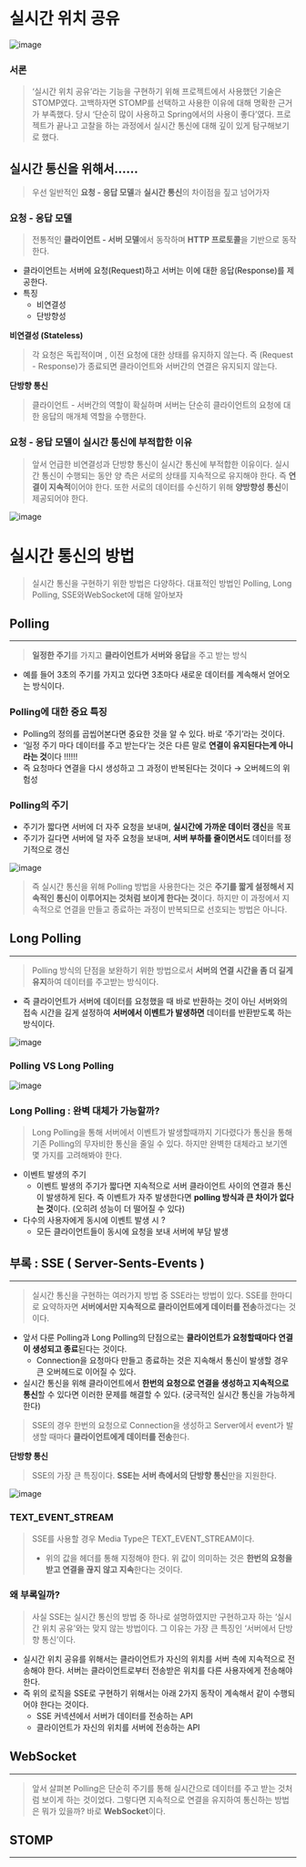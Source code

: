 # 실시간 위치 공유

![image](https://github.com/jinjoo-lab/Real-Time-Communication-Test/assets/84346055/110becf6-8d10-41ee-bdb9-9a7b0a64524b)

### 서론

> ‘실시간 위치 공유’라는 기능을 구현하기 위해 프로젝트에서 사용했던 기술은 STOMP였다. 고백하자면 STOMP를 선택하고 사용한 이유에 대해 명확한 근거가 부족했다. 당시 ‘단순히 많이 사용하고 Spring에서의 사용이 좋다’였다. 프로젝트가 끝나고 고찰을 하는 과정에서 실시간 통신에 대해 깊이 있게 탐구해보기로 했다.
>

## 실시간 통신을 위해서……

> 우선 일반적인 **요청 - 응답 모델**과 **실시간 통신**의 차이점을 짚고 넘어가자
>

### 요청 - 응답 모델

> 전통적인 **클라이언트 - 서버 모델**에서 동작하며 **HTTP 프로토콜**을 기반으로 동작한다.
>
- 클라이언트는 서버에 요청(Request)하고 서버는 이에 대한 응답(Response)를 제공한다.
- 특징
    - 비연결성
    - 단방향성

**비연결성 (Stateless)**

> 각 요청은 독립적이며 , 이전 요청에 대한 상태를 유지하지 않는다.
즉 (Request - Response)가 종료되면 클라이언트와 서버간의 연결은 유지되지 않는다.
>

**단방향 통신**

> 클라이언트 - 서버간의 역할이 확실하며 서버는 단순히 클라이언트의 요청에 대한 응답의 매개체 역할을 수행한다.
>

### 요청 - 응답 모델이 실시간 통신에 부적합한 이유

> 앞서 언급한 비연결성과 단방향 통신이 실시간 통신에 부적합한 이유이다. 실시간 통신이 수행되는 동안 양 측은 서로의 상태를 지속적으로 유지해야 한다. 즉 **연결이 지속적**이어야 한다. 또한 서로의 데이터를 수신하기 위해 **양방향성 통신**이 제공되어야 한다.
>
![image](https://github.com/jinjoo-lab/Real-Time-Communication-Test/assets/84346055/8844a509-a268-4dd7-8a9f-629877e3822d)

# 실시간 통신의 방법

> 실시간 통신을 구현하기 위한 방법은 다양하다. 대표적인 방법인 Polling, Long Polling, SSE와WebSocket에 대해 알아보자
>

## Polling

---

> **일정한 주기**를 가지고 **클라이언트가 서버와 응답**을 주고 받는 방식
>
- 예를 들어 3초의 주기를 가지고 있다면 3초마다 새로운 데이터를 계속해서 얻어오는 방식이다.

### Polling에 대한 중요 특징

- Polling의 정의를 곱씹어본다면 중요한 것을 알 수 있다. 바로 ‘주기’라는 것이다.
- ‘일정 주기 마다 데이터를 주고 받는다’는 것은 다른 말로 **연결이 유지된다는게 아니라는 것**이다 !!!!!!
- 즉 요청마다 연결을 다시 생성하고 그 과정이 반복된다는 것이다 → 오버헤드의 위험성

### Polling의 주기

- 주기가 짧다면 서버에 더 자주 요청을 보내며, **실시간에 가까운 데이터 갱신**을 목표
- 주기가 길다면 서버에 덜 자주 요청을 보내며, **서버 부하를 줄이면서도** 데이터를 정기적으로 갱신

![image](https://github.com/jinjoo-lab/Real-Time-Communication-Test/assets/84346055/52fd00bb-ef77-40a3-8ff6-f9601e046377)

> 즉 실시간 통신을 위해 Polling 방법을 사용한다는 것은 **주기를 짧게 설정해서 지속적인 통신이 이루어지는 것처럼 보이게 한다는 것**이다. 하지만 이 과정에서 지속적으로 연결을 만들고 종료하는 과정이 반복되므로 선호되는 방법은 아니다.
>

## Long Polling

---

> Polling 방식의 단점을 보완하기 위한 방법으로서 **서버의 연결 시간을 좀 더 길게 유지**하여 데이터를 주고받는 방식이다.
>
- 즉 클라이언트가 서버에 데이터를 요청했을 때 바로 반환하는 것이 아닌 서버와의 접속 시간을 길게 설정하여 **서버에서 이벤트가 발생하면** 데이터를 반환받도록 하는 방식이다.

![image](https://github.com/jinjoo-lab/Real-Time-Communication-Test/assets/84346055/33a556d4-73b0-49a7-9588-28cac5791050)

### Polling VS Long Polling

![image](https://github.com/jinjoo-lab/Real-Time-Communication-Test/assets/84346055/65dbb716-6c65-4f18-81cb-e9efb608c6e7)

### Long Polling : 완벽 대체가 가능할까?

> Long Polling을 통해 서버에서 이벤트가 발생할때까지 기다렸다가 통신을 통해 기존 Polling의 무자비한 통신을 줄일 수 있다. 하지만 완벽한 대체라고 보기엔 몇 가지를 고려해봐야 한다.
>
- 이벤트 발생의 주기
    - 이벤트 발생의 주기가 짧다면 지속적으로 서버 클라이언트 사이의 연결과 통신이 발생하게 된다. 즉 이벤트가 자주 발생한다면 **polling 방식과 큰 차이가 없다는 것**이다. (오히려 성능이 더 떨어질 수 있다)
- 다수의 사용자에게 동시에 이벤트 발생 시 ?
    - 모든 클라이언트들이 동시에 요청을 보내 서버에 부담 발생

## 부록 : SSE ( Server-Sents-Events )

---

> 실시간 통신을 구현하는 여러가지 방법 중 SSE라는 방법이 있다. SSE를 한마디로 요약하자면 **서버에서만 지속적으로 클라이언트에게 데이터를 전송**하겠다는 것이다.
>
- 앞서 다룬 Polling과 Long Polling의 단점으로는 **클라이언트가 요청할때마다 연결이 생성되고 종료**된다는 것이다.
    - Connection을 요청마다 만들고 종료하는 것은 지속해서 통신이 발생할 경우 큰 오버헤드로 이어질 수 있다.
- 실시간 통신을 위해 클라이언트에서 **한번의 요청으로 연결을 생성하고 지속적으로 통신**할 수 있다면 이러한 문제를 해결할 수 있다. (궁극적인 실시간 통신을 가능하게 한다)

> SSE의 경우 한번의 요청으로 Connection을 생성하고 Server에서 event가 발생할 때마다 **클라이언트에게 데이터를 전송**한다.
>

**단방향 통신**

> SSE의 가장 큰 특징이다. **SSE는 서버 측에서의 단방향 통신**만을 지원한다.
>

![image](https://github.com/jinjoo-lab/Real-Time-Communication-Test/assets/84346055/5b3bf4f0-6b38-464e-b86b-ba46a4297069)

### TEXT_EVENT_STREAM

> SSE를 사용할 경우 Media Type은 TEXT_EVENT_STREAM이다.
>
> - 위의 값을 헤더를 통해 지정해야 한다. 위 값이 의미하는 것은 **한번의 요청을 받고 연결을 끊지 않고 지속**한다는 것이다.

### 왜 부록일까?

> 사실 SSE는 실시간 통신의 방법 중 하나로 설명하였지만 구현하고자 하는 ‘실시간 위치 공유’와는 맞지 않는 방법이다. 그 이유는 가장 큰 특징인 ‘서버에서 단방향 통신’이다.
>
- 실시간 위치 공유를 위해서는 클라이언트가 자신의 위치를 서버 측에 지속적으로 전송해야 한다. 서버는 클라이언트로부터 전송받은 위치를 다른 사용자에게 전송해야 한다.
- 즉 위의 로직을 SSE로 구현하기 위해서는 아래 2가지 동작이 계속해서 같이 수행되어야 한다는 것이다.
    - SSE 커넥션에서 서버가 데이터를 전송하는 API
    - 클라이언트가 자신의 위치를 서버에 전송하는 API

## WebSocket

---

> 앞서 살펴본 Polling은 단순히 주기를 통해 실시간으로 데이터를 주고 받는 것처럼 보이게 하는 것이었다. 그렇다면 지속적으로 연결을 유지하여 통신하는 방법은 뭐가 있을까? 바로 **WebSocket**이다.
>

## STOMP

---
